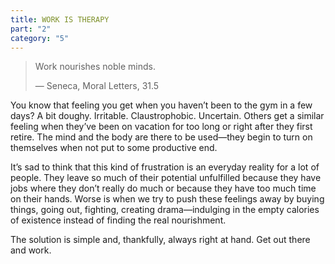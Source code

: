 ```yaml
---
title: WORK IS THERAPY
part: "2"
category: "5"
---
```


> Work nourishes noble minds.
>
> — Seneca, Moral Letters, 31.5

You know that feeling you get when you haven’t been to the gym in a few days? A bit doughy. Irritable. Claustrophobic. Uncertain. Others get a similar feeling when they’ve been on vacation for too long or right after they first retire. The mind and the body are there to be used—they begin to turn on themselves when not put to some productive end.

It’s sad to think that this kind of frustration is an everyday reality for a lot of people. They leave so much of their potential unfulfilled because they have jobs where they don’t really do much or because they have too much time on their hands. Worse is when we try to push these feelings away by buying things, going out, fighting, creating drama—indulging in the empty calories of existence instead of finding the real nourishment.

The solution is simple and, thankfully, always right at hand. Get out there and work.
